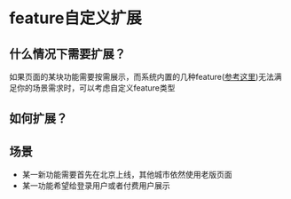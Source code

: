
# feature自定义扩展

## 什么情况下需要扩展？

如果页面的某块功能需要按需展示，而系统内置的几种feature([参考这里](./feature-type.md))无法满足你的场景需求时，可以考虑自定义feature类型

## 如何扩展？



## 场景

* 某一新功能需要首先在北京上线，其他城市依然使用老版页面
* 某一功能希望给登录用户或者付费用户展示